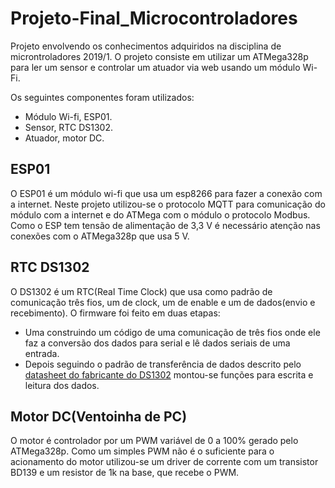 # Projeto-Final_Microcontroladores
Projeto envolvendo os conhecimentos adquiridos na disciplina de microntroladores 2019/1.
O projeto consiste em utilizar um ATMega328p para ler um sensor e controlar um atuador via web usando um módulo Wi-Fi.

Os seguintes componentes foram utilizados:
- Módulo Wi-fi, ESP01.
- Sensor, RTC DS1302.
- Atuador, motor DC.

## ESP01
O ESP01 é um módulo wi-fi que usa um esp8266 para fazer a conexão com a internet.
Neste projeto utilizou-se o protocolo MQTT para comunicação do módulo com a internet e do ATMega com o módulo o  protocolo Modbus.
Como o ESP tem tensão de alimentação de 3,3 V é necessário atenção nas conexões com o ATMega328p que usa 5 V.

## RTC DS1302
O DS1302 é um RTC(Real Time Clock) que usa como padrão de comunicação três fios, um de clock, um de enable e um de dados(envio e recebimento).
O firmware foi feito em duas etapas:
- Uma construindo um código de uma comunicação de três fios onde ele faz a conversão dos dados para serial e lê dados seriais de uma entrada.
- Depois seguindo o padrão de transferência de dados descrito pelo [datasheet do fabricante do DS1302](https://datasheets.maximintegrated.com/en/ds/DS1302.pdf)
montou-se funções para escrita e leitura dos dados.

## Motor DC(Ventoinha de PC)
O motor é controlador por um PWM variável de 0 a 100% gerado pelo ATMega328p.
Como um simples PWM não é o suficiente para o acionamento do motor utilizou-se um driver de corrente com um transistor BD139 e um resistor de 1k na base, que recebe o PWM.
